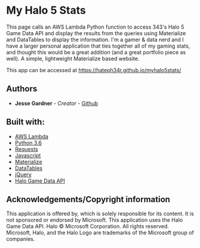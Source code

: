 # My Halo 5 Stats

This page calls an AWS Lambda Python function to access 343's Halo 5 Game Data API and display the results from the queries using Materialize and DataTables to display the information. I'm a gamer & data nerd and I have a larger personal application that ties together all of my gaming stats, and thought this would be a great addition (and a great portfolio piece as well). A simple, lightweight Materialize based website.

This app can be accessed at https://hateph34r.github.io/myhalo5stats/


## Authors
* **Jesse Gardner** - *Creator* - [Github](https://github.com/HatePH34R)

## Built with:
* [AWS Lambda](https://aws.amazon.com/lambda/)
* [Python 3.6](https://www.python.org/)
* [Requests](https://requests.readthedocs.io/en/master/)
* [Javascript](https://developer.mozilla.org/en-US/docs/Web/JavaScript)
* [Materialize](https://materializecss.com/)
* [DataTables](https://datatables.net/)
* [jQuery](https://jquery.com/)
* [Halo Game Data API](https://developer.haloapi.com/)


## Acknowledgements/Copyright information
This application is offered by, which is solely responsible for its content. It is not sponsored or endorsed by Microsoft. This application uses the Halo Game Data API. Halo © Microsoft Corporation. All rights reserved. Microsoft, Halo, and the Halo Logo are trademarks of the Microsoft group of companies.
